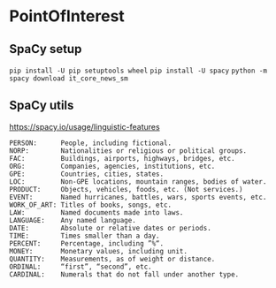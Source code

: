 # PointOfInterest

## SpaCy setup

`pip install -U pip setuptools wheel`
`pip install -U spacy`
`python -m spacy download it_core_news_sm`

## SpaCy utils

https://spacy.io/usage/linguistic-features

```
PERSON:      People, including fictional.
NORP:        Nationalities or religious or political groups.
FAC:         Buildings, airports, highways, bridges, etc.
ORG:         Companies, agencies, institutions, etc.
GPE:         Countries, cities, states.
LOC:         Non-GPE locations, mountain ranges, bodies of water.
PRODUCT:     Objects, vehicles, foods, etc. (Not services.)
EVENT:       Named hurricanes, battles, wars, sports events, etc.
WORK_OF_ART: Titles of books, songs, etc.
LAW:         Named documents made into laws.
LANGUAGE:    Any named language.
DATE:        Absolute or relative dates or periods.
TIME:        Times smaller than a day.
PERCENT:     Percentage, including ”%“.
MONEY:       Monetary values, including unit.
QUANTITY:    Measurements, as of weight or distance.
ORDINAL:     “first”, “second”, etc.
CARDINAL:    Numerals that do not fall under another type.
```
